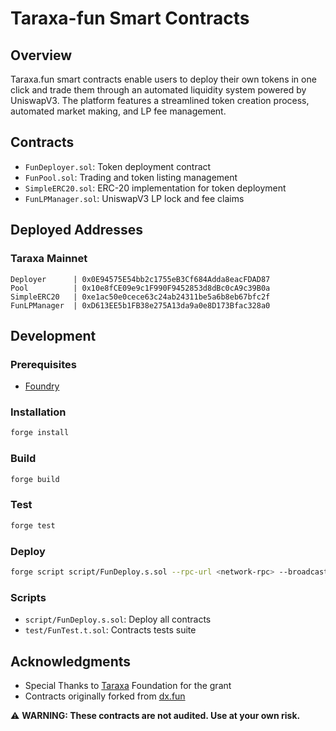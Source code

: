 # Taraxa-fun Smart Contracts

## Overview

Taraxa.fun smart contracts enable users to deploy their own tokens in one click and trade them through an automated liquidity system powered by UniswapV3. The platform features a streamlined token creation process, automated market making, and LP fee management.

## Contracts

* `FunDeployer.sol`: Token deployment contract
* `FunPool.sol`: Trading and token listing management
* `SimpleERC20.sol`: ERC-20 implementation for token deployment
* `FunLPManager.sol`: UniswapV3 LP lock and fee claims

## Deployed Addresses

### Taraxa Mainnet
```solidity
Deployer      | 0x0E94575E54bb2c1755eB3Cf684Adda8eacFDAD87
Pool          | 0x10e8fCE09e9c1F990F9452853d8dBc0cA9c39B0a
SimpleERC20   | 0xe1ac50e0cece63c24ab24311be5a6b8eb67bfc2f
FunLPManager  | 0xD613EE5b1FB38e275A13da9a0e8D173Bfac328a0
```

## Development

### Prerequisites
* [Foundry](https://getfoundry.sh/)

### Installation
```bash
forge install
```

### Build
```bash
forge build
```

### Test
```bash
forge test
```

### Deploy
```bash
forge script script/FunDeploy.s.sol --rpc-url <network-rpc> --broadcast --legacy
```

### Scripts
* `script/FunDeploy.s.sol`: Deploy all contracts
* `test/FunTest.t.sol`: Contracts tests suite

## Acknowledgments

* Special Thanks to [Taraxa](https://taraxa.io) Foundation for the grant
* Contracts originally forked from [dx.fun](https://www.dx.fun/)

⚠️ **WARNING: These contracts are not audited. Use at your own risk.**